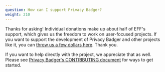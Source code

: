```yaml
---
question: How can I support Privacy Badger?
weight: 210
---
```


Thanks for asking! Individual donations make up about half of EFF's support, which gives us the freedom to work on user-focused projects. If you want to support the development of Privacy Badger and other projects like it, you can [throw us a few dollars here](https://supporters.eff.org/donate/support-privacy-badger). Thank you.

If you want to help directly with the project, we appreciate that as well. Please see [Privacy Badger's CONTRIBUTING document](https://github.com/EFForg/privacybadger/blob/master/CONTRIBUTING.md) for ways to get started.

